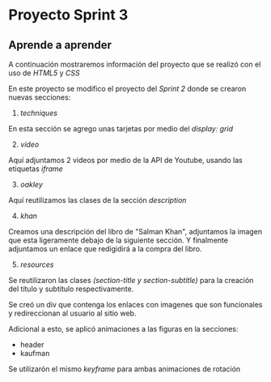 # Proyecto Sprint 3

## Aprende a aprender
A continuación mostraremos información del proyecto que se realizó con el uso de *HTML5* y *CSS*

En este proyecto se modifico el proyecto del *Sprint 2* donde se crearon nuevas secciones:

1. _techniques_

En esta sección se agrego unas tarjetas por medio del *display: grid*

2. _video_

Aquí adjuntamos 2 videos por medio de la API de Youtube, usando las etiquetas *iframe*

3. _oakley_

Aquí reutilizamos las clases de la sección *description*

4. _khan_

Creamos una descripción del libro de "Salman Khan", adjuntamos la imagen que esta ligeramente debajo de la siguiente sección. Y finalmente adjuntamos un enlace que redigidirá a la compra del libro.

5. _resources_

Se reutilizaron las clases *(section-title y section-subtitle)* para la creación del título y subtítulo respectivamente.

Se creó un div que contenga los enlaces con imagenes que son funcionales y redireccionan al usuario al sitio web.

Adicional a esto, se aplicó animaciones a las figuras en la secciones:

* header
* kaufman

Se utilizarón el mismo _keyframe_ para ambas animaciones de rotación
